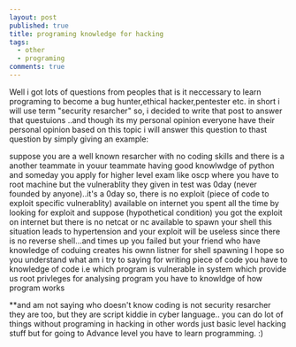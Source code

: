```yaml
---
layout: post
published: true
title: programing knowledge for hacking
tags:
  - other
  - programing
comments: true
---
```



Well i got lots of questions from peoples that is it neccessary to learn programing to become a bug hunter,ethical hacker,pentester etc. in short i will use term "security resarcher" 
so, i decided to write that post to answer that questuions ..and though its my personal opinion everyone have their personal opinion based on this topic i will answer this question
to thast question by simply giving an example:

suppose you are a well known resarcher with no coding skills and there is a another teammate in youur teammate having good knowlwdge of python and someday you apply for higher level 
exam like oscp where you have to root machine but the vulnerablity they given in test was 0day (never founded by anyone)..it's a 0day so, there is no exploit (piece of code to exploit specific vulnerablity) available on internet you
spent all the time by looking for exploit and suppose (hypothetical condition) you got the exploit on internet but there is no netcat or nc available to spawn your shell this situation 
leads to hypertension and your exploit will be useless since there is no reverse shell...and times up you failed but your friend who have knowledge of coduing creates his ownn listner for shell spawning I hope so you understand what 
am i try to saying for writing piece of code you have to knowledge of code i.e which program is vulnerable in system which provide us root privleges for analysing program you have to knowldge of how program works 


**and am not saying who doesn't know coding is not security resarcher they are too, but they are script kiddie in cyber language.. you can do lot of things without programing in hacking in other words just basic level hacking stuff but for going to Advance level you have to learn programming. :) 
